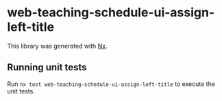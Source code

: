 # web-teaching-schedule-ui-assign-left-title

This library was generated with [Nx](https://nx.dev).

## Running unit tests

Run `nx test web-teaching-schedule-ui-assign-left-title` to execute the unit tests.
